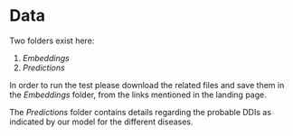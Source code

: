 # Data

Two folders exist here:

1. *Embeddings*
2. *Predictions*

In order to run the test please download the related files and save them in the *Embeddings* folder, from the links mentioned in the landing page.

The *Predictions* folder contains details regarding the probable DDIs as indicated by our model for the different diseases.
